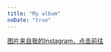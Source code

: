 ```yaml
---
title: "My album"
noDate: "true"
---
```


<div class="instagram" data-client-id="4f38fd67af514ce386e07727af319bdb" data-user-id="2059681846">
    <a href="https://instagram.com/jverson1053" target="_blank" class="open-ins">图片来自我的Instagram，点击前往</a>
</div>
<script src="/js/jquery.lazyload.js"></script>
<script src="/js/instagram.js"></script>